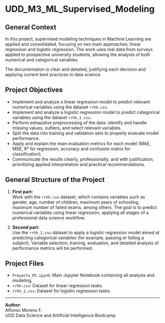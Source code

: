 # UDD_M3_ML_Supervised_Modeling

## General Context
In this project, supervised modeling techniques in Machine Learning are applied and consolidated, focusing on two main approaches: linear regression and logistic regression. The work uses real data from surveys applied to prospective university students, allowing the analysis of both numerical and categorical variables.

The documentation is clear and detailed, justifying each decision and applying current best practices in data science.

## Project Objectives
- Implement and analyze a linear regression model to predict relevant numerical variables using the dataset `rrhh.csv`.
- Implement and analyze a logistic regression model to predict categorical variables using the dataset `rrhh_2.csv`.
- Perform exhaustive preprocessing of the data: identify and handle missing values, outliers, and select relevant variables.
- Split the data into training and validation sets to properly evaluate model performance.
- Apply and explain the main evaluation metrics for each model (MAE, MSE, R² for regression; accuracy and confusion matrix for classification).
- Communicate the results clearly, professionally, and with justification, prioritizing applied interpretation and practical recommendations.

## General Structure of the Project

1. **First part:**  
   Work with the `rrhh.csv` dataset, which contains variables such as gender, age, number of children, maximum years of schooling, maximum number of failed exams, among others. The goal is to predict numerical variables using linear regression, applying all stages of a professional data science workflow.

2. **Second part:**  
   Use the `rrhh_2.csv` dataset to apply a logistic regression model aimed at predicting categorical variables (for example, passing or failing a subject). Variable selection, training, evaluation, and detailed analysis of performance metrics will be performed.

## Project Files
- `Proyecto_M3.ipynb`: Main Jupyter Notebook containing all analysis and modeling.
- `rrhh.csv`: Dataset for linear regression tasks.
- `rrhh_2.csv`: Dataset for logistic regression tasks.

---

**Author:**  
Alfonso Moreno F.  
UDD Data Science and Artificial Intelligence Bootcamp
